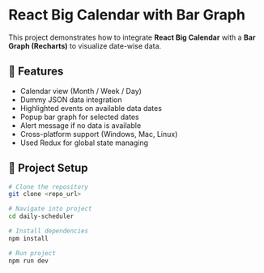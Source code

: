 # React Big Calendar with Bar Graph

This project demonstrates how to integrate **React Big Calendar** with a **Bar Graph (Recharts)** to visualize date-wise data.

## 🚀 Features

- Calendar view (Month / Week / Day)
- Dummy JSON data integration
- Highlighted events on available data dates
- Popup bar graph for selected dates
- Alert message if no data is available
- Cross-platform support (Windows, Mac, Linux)
- Used Redux for global state managing

## 📂 Project Setup

```bash
# Clone the repository
git clone <repo_url>

# Navigate into project
cd daily-scheduler

# Install dependencies
npm install

# Run project
npm run dev
```
